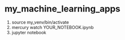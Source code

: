 # my_machine_learning_apps


1. source my_venv/bin/activate
2. mercury watch YOUR_NOTEBOOK.ipynb 
3. jupyter notebook